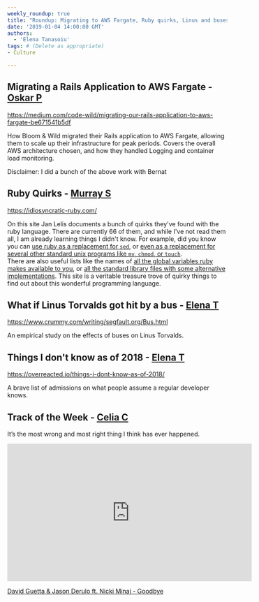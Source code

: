 ```yaml
---
weekly_roundup: true
title: "Roundup: Migrating to AWS Fargate, Ruby quirks, Linus and buses, things a developer doesn't know"
date: '2019-01-04 14:00:00 GMT'
authors:
  - 'Elena Tanasoiu'
tags: # (Delete as appropriate)
- Culture

---
```


## Migrating a Rails Application to AWS Fargate - [Oskar P](/people#oskar-pearson)

https://medium.com/code-wild/migrating-our-rails-application-to-aws-fargate-be671541b5df

How Bloom & Wild migrated their Rails application to AWS Fargate, allowing them to scale up their infrastructure for peak periods. Covers the overall AWS architecture chosen, and how they handled Logging and container load monitoring.

Disclaimer: I did a bunch of the above work with Bernat

## Ruby Quirks - [Murray S](/people#murray-steele)

https://idiosyncratic-ruby.com/

On this site Jan Lelis documents a bunch of quirks they've found with the ruby
language.  There are currently 66 of them, and while I've not read them all, I
am already learning things I didn't know.  For example, did you know you can
[use ruby as a replacement for `sed`][ruby-sed], or [even as a replacement for 
several other standard unix programs like `mv`, `chmod`, or `touch`][ruby-unix].  
There are also useful lists like the names of [all the global variables ruby
makes available to you][ruby-globals], or [all the standard library files with
some alternative implementations][ruby-stdlib].  This site is a veritable 
treasure trove of quirky things to find out about this wonderful programming
language.

[ruby-sed]: https://idiosyncratic-ruby.com/17-stream-editing.html
[ruby-unix]: https://idiosyncratic-ruby.com/6-run-ruby-run.html
[ruby-globals]: https://idiosyncratic-ruby.com/9-globalization.html
[ruby-stdlib]: https://idiosyncratic-ruby.com/20-better-standards.html

## What if Linus Torvalds got hit by a bus - [Elena T](/people#elena-tanasoiu)

https://www.crummy.com/writing/segfault.org/Bus.html

An empirical study on the effects of buses on Linus Torvalds. 

## Things I don't know as of 2018 - [Elena T](/people#elena-tanasoiu)

https://overreacted.io/things-i-dont-know-as-of-2018/

A brave list of admissions on what people assume a regular developer knows. 

## Track of the Week - [Celia C](/people#celia-collins)

It’s the most wrong and most right thing I think has ever happened.

<iframe width="560" height="315" src="https://www.youtube.com/embed/WN6zE-wJ2iE" frameborder="0" allow="accelerometer; autoplay; encrypted-media; gyroscope; picture-in-picture" allowfullscreen></iframe>

[David Guetta & Jason Derulo ft. Nicki Minaj - Goodbye](https://www.youtube.com/watch?v=WN6zE-wJ2iE)

